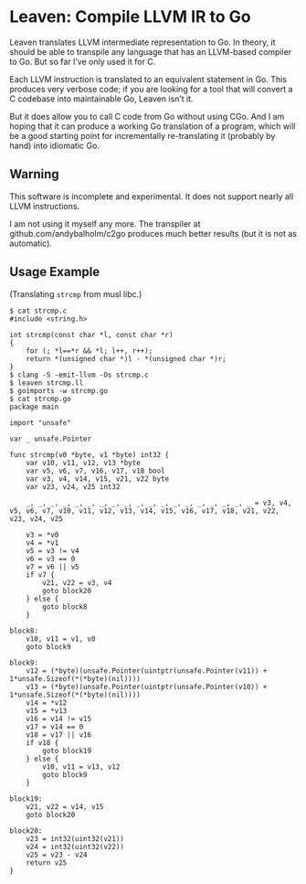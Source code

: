 # Leaven: Compile LLVM IR to Go

Leaven translates LLVM intermediate representation to Go. 
In theory, it should be able to transpile any language that has an LLVM-based compiler to Go.
But so far I’ve only used it for C.

Each LLVM instruction is translated to an equivalent statement in Go.
This produces very verbose code;
if you are looking for a tool that will convert a C codebase into maintainable Go,
Leaven isn’t it.

But it does allow you to call C code from Go without using CGo.
And I am hoping that it can produce a working Go translation of a program,
which will be a good starting point for incrementally re-translating it
(probably by hand) into idiomatic Go.

## Warning

This software is incomplete and experimental.
It does not support nearly all LLVM instructions.

I am not using it myself any more. 
The transpiler at github.com/andybalholm/c2go produces much better results
(but it is not as automatic).

## Usage Example
(Translating `strcmp` from musl libc.)

	$ cat strcmp.c
	#include <string.h>

	int strcmp(const char *l, const char *r)
	{
		for (; *l==*r && *l; l++, r++);
		return *(unsigned char *)l - *(unsigned char *)r;
	}
	$ clang -S -emit-llvm -Os strcmp.c
	$ leaven strcmp.ll
	$ goimports -w strcmp.go
	$ cat strcmp.go
	package main

	import "unsafe"

	var _ unsafe.Pointer

	func strcmp(v0 *byte, v1 *byte) int32 {
		var v10, v11, v12, v13 *byte
		var v5, v6, v7, v16, v17, v18 bool
		var v3, v4, v14, v15, v21, v22 byte
		var v23, v24, v25 int32

		_, _, _, _, _, _, _, _, _, _, _, _, _, _, _, _, _, _, _ = v3, v4, v5, v6, v7, v10, v11, v12, v13, v14, v15, v16, v17, v18, v21, v22, v23, v24, v25

		v3 = *v0
		v4 = *v1
		v5 = v3 != v4
		v6 = v3 == 0
		v7 = v6 || v5
		if v7 {
			v21, v22 = v3, v4
			goto block20
		} else {
			goto block8
		}

	block8:
		v10, v11 = v1, v0
		goto block9

	block9:
		v12 = (*byte)(unsafe.Pointer(uintptr(unsafe.Pointer(v11)) + 1*unsafe.Sizeof(*(*byte)(nil))))
		v13 = (*byte)(unsafe.Pointer(uintptr(unsafe.Pointer(v10)) + 1*unsafe.Sizeof(*(*byte)(nil))))
		v14 = *v12
		v15 = *v13
		v16 = v14 != v15
		v17 = v14 == 0
		v18 = v17 || v16
		if v18 {
			goto block19
		} else {
			v10, v11 = v13, v12
			goto block9
		}

	block19:
		v21, v22 = v14, v15
		goto block20

	block20:
		v23 = int32(uint32(v21))
		v24 = int32(uint32(v22))
		v25 = v23 - v24
		return v25
	}
